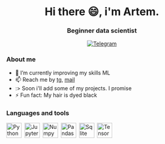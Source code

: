 <div id="header" align="center">
  <h1>Hi there 😄, i'm Artem.</h1>
  <h3>Beginner data scientist</h3>
</div>

<div id="Socials" align="center">
<a href="https://t.me/kkquen">
  <img src="https://img.shields.io/badge/Telegram-blue?style=for-the-badge&logo=Telegram" alt="Telegram"/>
</a>
</div>
<!--
**KKQUEN/KKQUEN** is a ✨ _special_ ✨ repository because its `README.md` (this file) appears on your GitHub profile.
-->



### About me
- 🌱 I’m currently improving my skills ML
- 📫 Reach me by [tg](https://t.me/kkquen), [mail](mailto:artem_r2015@mail.ru)
- :> Soon i'll add some of my projects. I promise
- ⚡ Fun fact: My hair is dyed black

### Languages and tools

<img src="https://cdn.jsdelivr.net/gh/devicons/devicon/icons/python/python-original-wordmark.svg" title="Python" width="40" height="40"/>&nbsp;
<img src="https://cdn.jsdelivr.net/gh/devicons/devicon/icons/jupyter/jupyter-original-wordmark.svg" title="Jupyter" width="40" height="40"/>&nbsp;
<img src="https://cdn.jsdelivr.net/gh/devicons/devicon/icons/numpy/numpy-original-wordmark.svg" title="Numpy" width="40" height="40"/>&nbsp;
<img src="https://cdn.jsdelivr.net/gh/devicons/devicon/icons/pandas/pandas-original-wordmark.svg" title="Pandas" width="40" height="40"/>&nbsp;
<img src="https://cdn.jsdelivr.net/gh/devicons/devicon/icons/sqlite/sqlite-original.svg" title="Sqlite" width="40" height="40"/>&nbsp;
<img src="https://cdn.jsdelivr.net/gh/devicons/devicon/icons/tensorflow/tensorflow-original-wordmark.svg" title="TensorFlow" width="40" height="40"/>

